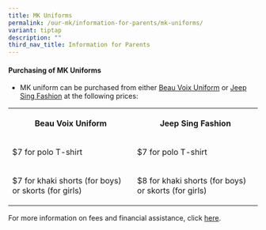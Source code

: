 ```yaml
---
title: MK Uniforms
permalink: /our-mk/information-for-parents/mk-uniforms/
variant: tiptap
description: ""
third_nav_title: Information for Parents
---
```

<p></p><p></p><h4>Purchasing of MK Uniforms</h4><ul data-tight="true" class="tight"><li><p>MK uniform can be purchased from either&nbsp;<a href="https://www.beauvoix.com.sg/products/moe-kindergarten" rel="noopener noreferrer nofollow" target="_blank">Beau Voix Uniform</a>&nbsp;or&nbsp;<a href="https://jeepsinguniform.com/collections/moe-kindergarten-uniforms" rel="noopener noreferrer nofollow" target="_blank">Jeep Sing Fashion</a>&nbsp;at the following prices:</p></li></ul><table><tbody><tr><th rowspan="1" colspan="1"><p>Beau Voix Uniform</p></th><th rowspan="1" colspan="1"><p>Jeep Sing Fashion</p></th></tr><tr><td rowspan="1" colspan="1"><p>$7 for polo T-shirt</p></td><td rowspan="1" colspan="1"><p>$7 for polo T-shirt</p></td></tr><tr><td rowspan="1" colspan="1"><p>$7 for khaki shorts (for boys) or skorts (for girls)</p></td><td rowspan="1" colspan="1"><p>$8 for khaki shorts (for boys) or skorts (for girls)</p></td></tr></tbody></table><p></p><p>For more information on fees and financial assistance, click <a href="https://www.moe.gov.sg/preschool/moe-kindergarten/fees" rel="noopener noreferrer nofollow" target="_blank">here</a>.</p><p></p>